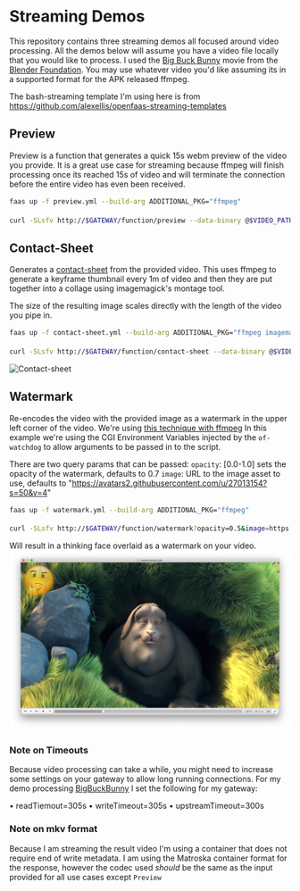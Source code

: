 # Streaming Demos

This repository contains three streaming demos all focused around video processing.  All the demos below will
assume you have a video file locally that you would like to process.  I used the [Big Buck
Bunny](https://peach.blender.org/about/) movie from the [Blender Foundation](www.blender.org).  You may use
whatever video you'd like assuming its in a supported format for the APK released ffmpeg.

The bash-streaming template I'm using here is from https://github.com/alexellis/openfaas-streaming-templates

## Preview

Preview is a function that generates a quick 15s webm preview of the video you provide. It is a great use
case for streaming because ffmpeg will finish processing once its reached 15s of video and will terminate the
connection before the entire video has even been received.

```bash
faas up -f preview.yml --build-arg ADDITIONAL_PKG="ffmpeg"

curl -SLsfv http://$GATEWAY/function/preview --data-binary @$VIDEO_PATH > preview.webm
```

## Contact-Sheet

Generates a [contact-sheet](https://en.wikipedia.org/wiki/Contact_print) from the provided video.  This uses ffmpeg to generate a keyframe thumbnail every
1m of video and then they are put together into a collage using imagemagick's montage tool.

The size of the resulting image scales directly with the length of the video you pipe in.
```bash
faas up -f contact-sheet.yml --build-arg ADDITIONAL_PKG="ffmpeg imagemagick"

curl -SLsfv http://$GATEWAY/function/contact-sheet --data-binary @$VIDEO_PATH > contact_sheet.png
```

![Contact-sheet](./images/contact-sheet.png)

## Watermark

Re-encodes the video with the provided image as a watermark in the upper left corner of the video. We're
using [this technique with ffmpeg](http://ksloan.net/watermarking-videos-from-the-command-line-using-ffmpeg-filters/)  In this
example we're using the CGI Environment Variables injected by the `of-watchdog` to allow arguments to be passed in to the script.

There are two query params that can be passed:
`opacity`: [0.0-1.0] sets the opacity of the watermark, defaults to 0.7
`image`: URL to the image asset to use, defaults to "https://avatars2.githubusercontent.com/u/27013154?s=50&v=4"

```bash
faas up -f watermark.yml --build-arg ADDITIONAL_PKG="ffmpeg"

curl -SLsfv http://$GATEWAY/function/watermark?opacity=0.5&image=https://emojipedia-us.s3.dualstack.us-west-1.amazonaws.com/thumbs/240/apple/198/thinking-face_1f914.png --data-binary @$VIDEO_PATH > watermarked.mkv
```

Will result in a thinking face overlaid as a watermark on your video.
![Watermarked Video](./images/watermark.png)

### Note on Timeouts
Because video processing can take a while, you might need to increase some settings on your gateway to allow long running connections.  For my demo processing [BigBuckBunny](https://peach.blender.org/about/) I set the following for my gateway:

 • readTiemout=305s
 • writeTimeout=305s
 • upstreamTimeout=300s


### Note on mkv format
Because I am streaming the result video I'm using a container that does not require end of write metadata.  I
am using the Matroska container format for the response, however the codec used *should* be the same as the
input provided for all use cases except `Preview`
